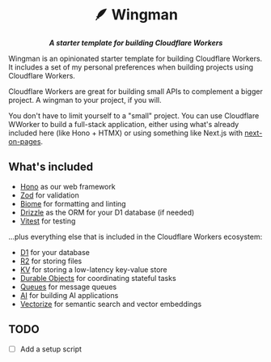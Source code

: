 <p align="center">
  <h1 align="center">🪶 Wingman</h1>

  <p align="center">
    <em><strong>A starter template for building Cloudflare Workers</strong></em>
  </p>
</p>

Wingman is an opinionated starter template for building Cloudflare Workers. It includes a set of my personal preferences when building projects using Cloudflare Workers.

Cloudflare Workers are great for building small APIs to complement a bigger project. A wingman to your project, if you will.

You don't have to limit yourself to a "small" project. You can use Cloudflare WWorker to build a full-stack application, either using what's already included here (like Hono + HTMX) or using something like Next.js with [next-on-pages](https://github.com/cloudflare/next-on-pages).

## What's included

- [Hono](https://github.com/honojs/hono) as our web framework
- [Zod](https://github.com/colinhacks/zod) for validation
- [Biome](https://biomejs.dev) for formatting and linting
- [Drizzle](https://drizzle.org) as the ORM for your D1 database (if needed)
- [Vitest](https://vitest.dev) for testing

...plus everything else that is included in the Cloudflare Workers ecosystem:

- [D1](https://developers.cloudflare.com/d1/) for your database
- [R2](https://developers.cloudflare.com/r2/) for storing files
- [KV](hhttps://developers.cloudflare.com/kv) for storing a low-latency key-value store
- [Durable Objects](https://developers.cloudflare.com/durable-objects/) for coordinating stateful tasks
- [Queues](https://developers.cloudflare.com/workers/queues/) for message queues
- [AI](https://developers.cloudflare.com/ai/) for building AI applications
- [Vectorize](https://developers.cloudflare.com/vector/) for semantic search and vector embeddings

## TODO

- [ ] Add a setup script
